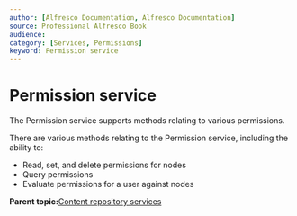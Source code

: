```yaml
---
author: [Alfresco Documentation, Alfresco Documentation]
source: Professional Alfresco Book
audience: 
category: [Services, Permissions]
keyword: Permission service
---
```


# Permission service

The Permission service supports methods relating to various permissions.

There are various methods relating to the Permission service, including the ability to:

-   Read, set, and delete permissions for nodes
-   Query permissions
-   Evaluate permissions for a user against nodes

**Parent topic:**[Content repository services](../concepts/serv-repo-about.md)

